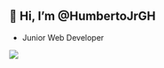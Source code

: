 ## 👋 Hi, I’m @HumbertoJrGH
- Junior Web Developer
<img src="https://github-readme-stats-two-pi-23.vercel.app/api/top-langs/?layout=donut-vertical&langs_count=12&theme=radical&username=HumbertoJrGH&exclude_repo=stats" />
